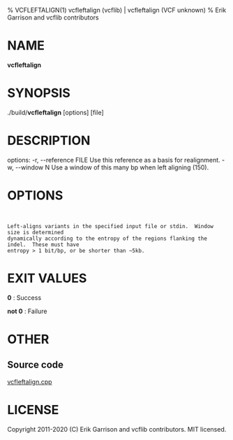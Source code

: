 % VCFLEFTALIGN(1) vcfleftalign (vcflib) | vcfleftalign (VCF unknown)
% Erik Garrison and vcflib contributors

# NAME

**vcfleftalign**

# SYNOPSIS

./build/**vcfleftalign** [options] [file]

# DESCRIPTION

options: -r, --reference FILE Use this reference as a basis for realignment. -w, --window N Use a window of this many bp when left aligning (150).



# OPTIONS

```


Left-aligns variants in the specified input file or stdin.  Window size is determined
dynamically according to the entropy of the regions flanking the indel.  These must have
entropy > 1 bit/bp, or be shorter than ~5kb.

```





# EXIT VALUES

**0**
: Success

**not 0**
: Failure

# OTHER

## Source code

[vcfleftalign.cpp](https://github.com/vcflib/vcflib/blob/master/src/vcfleftalign.cpp)

# LICENSE

Copyright 2011-2020 (C) Erik Garrison and vcflib contributors. MIT licensed.

<!--
  Created with ./scripts/bin2md.rb scripts/bin2md-template.erb
-->

